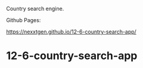 Country search engine.

Github Pages:

https://nexxtgen.github.io/12-6-country-search-app/


# 12-6-country-search-app
